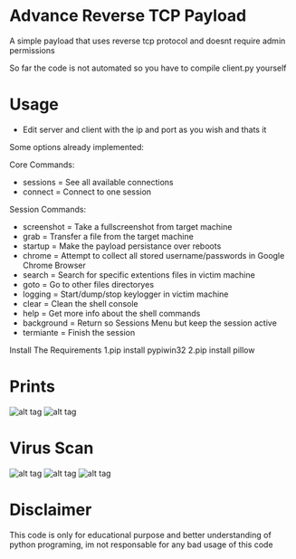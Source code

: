 # Advance Reverse TCP Payload

A simple payload that uses reverse tcp protocol and doesnt require admin permissions

So far the code is not automated so you have to compile client.py yourself

# Usage
- Edit server and client with the ip and port as you wish and thats it

Some options already implemented:

Core Commands:
- sessions =            See all available connections
- connect  =            Connect to one session
  
Session Commands:
- screenshot =          Take a fullscreenshot from target machine
- grab       =          Transfer a file from the target machine
- startup    =          Make the payload persistance over reboots
- chrome     =          Attempt to collect all stored username/passwords in Google Chrome Browser
- search     =          Search for specific extentions files in victim machine
- goto       =          Go to other files directoryes
- logging    =          Start/dump/stop keylogger in victim machine
- clear      =          Clean the shell console
- help       =          Get more info about the shell commands
- background =          Return so Sessions Menu but keep the session active
- termiante  =          Finish the session


 Install The Requirements
 1.pip install pypiwin32
 2.pip install pillow
# Prints
![alt tag](https://i.imgur.com/I9I0ljP.png)
![alt tag](https://i.imgur.com/ZZ2gxaX.jpg)

# Virus Scan
![alt tag](https://i.imgur.com/o7WzCbP.png)
![alt tag](https://i.imgur.com/inMvJWf.png)
![alt tag](https://i.imgur.com/cwgc12j.png)

# Disclaimer
This code is only for educational purpose and better understanding of python programing, im not responsable for any bad usage of this code
